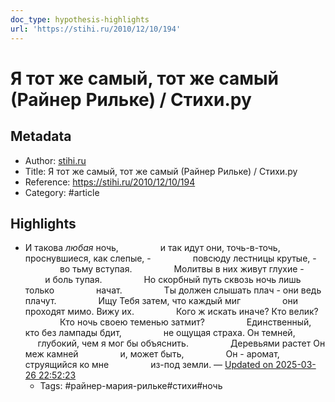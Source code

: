 ```yaml
---
doc_type: hypothesis-highlights
url: 'https://stihi.ru/2010/12/10/194'
---
```

# Я тот же самый, тот же самый (Райнер Рильке) / Стихи.ру

## Metadata
- Author: [stihi.ru]()
- Title: Я тот же самый, тот же самый (Райнер Рильке) / Стихи.ру
- Reference: https://stihi.ru/2010/12/10/194
- Category: #article

## Highlights
- И такова _любая_ ночь,                 и так идут они, точь-в-точь,                 проснувшиеся, как слепые, -                 повсюду лестницы крутые, -                 во тьму вступая.                 Молитвы в них живут глухие -                 и боль тупая.                 Но скорбный путь сквозь ночь лишь только                 начат.                 Ты должен слышать плач - они ведь плачут.                 Ищу Тебя затем, что каждый миг                 они проходят мимо. Вижу их.                 Кого ж искать иначе? Кто велик?                 Кто ночь своею теменью затмит?                 Единственный, кто без лампады бдит,                 не ощущая страха. Он темней,                 глубокий, чем я мог бы объяснить.                 Деревьями растет Он меж камней                 и, может быть,                 Он - аромат, струящийся ко мне                 из-под земли. — [Updated on 2025-03-26 22:52:23](https://hyp.is/1b2aUAp7EfCRPWsg45MCeA/stihi.ru/2010/12/10/194)
   - Tags: #райнер-мария-рильке#стихи#ночь
